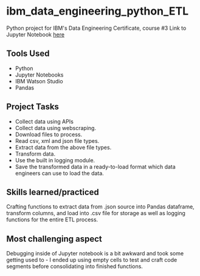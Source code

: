 # ibm_data_engineering_python_ETL
Python project for IBM's Data Engineering Certificate, course #3
Link to Jupyter Notebook <a href ="https://eu-de.dataplatform.cloud.ibm.com/analytics/notebooks/v2/38fe7a81-b260-46b4-9a59-6d405a97aa90/view?access_token=7171684714328e7f499a48663618b478da13f261763b2805af5ab68d1499b932">here</a>

## Tools Used 
- Python
- Jupyter Notebooks
- IBM Watson Studio
- Pandas 

## Project Tasks
- Collect data using APIs
- Collect data using webscraping.
- Download files to process.    
- Read csv, xml and json file types.
- Extract data from the above file types.
- Transform data.
- Use the built in logging module.
- Save the transformed data in a ready-to-load format which data engineers can use to load the data.

## Skills learned/practiced
Crafting functions to extract data from .json source into Pandas dataframe, transform columns, and load into .csv file for storage as well as logging functions for the entire ETL process.

## Most challenging aspect
Debugging inside of Jupyter notebook is a bit awkward and took some getting used to - I ended up using empty cells to test and craft code segments before consolidating into finished functions.
